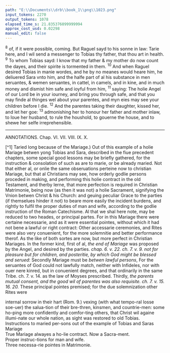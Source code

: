 ```yaml
---
path: "E:\\Documents\\drb\\book_1\\png\\1023.png"
input_tokens: 2270
output_tokens: 1078
elapsed_time_s: 21.835376099999994
approx_cost_usd: 0.02298
manual_edit: false
---
```

<sup>8</sup> of, if it were possible, coming. But Raguel sayd to his sonne in law: Tarie here, and I wil send a messenger to Tobias thy father, that thou art in health. <sup>9</sup> To whom Tobias sayd: I know that my father & my mother do now count the dayes, and their spirite is tormented in them. <sup>10</sup> And when Raguel desired Tobias in manie wordes, and he by no meanes would heare him, he deliuered Sara vnto him, and the halfe part of al his substance in men seruantes, & wemen seruantes, in cattel, in camels, and in kine, and in much money and dismist him safe and ioyful from him, <sup>11</sup> saying: The holie Angel of our Lord be in your iourney, and bring you through safe, and that you may finde al thinges wel about your parentes, and myn eies may see your children before I die. <sup>12</sup> And the parentes taking their daughter, kissed her, and let her goe: <sup>13</sup> admonishing her to honour her father and mother inlaw, to loue her husband, to rule the houshold, to gouerne the house, and to shewe her selfe irreprehensible.

<hr>

ANNOTATIONS.
Chap. VI. VII. VIII. IX. X.

[^1] Taried long because of the Mariage.) Out of this example of a holie Mariage betwen yong Tobias and Sara, described in the fiue precedent chapters, some special good lessons may be briefly gathered, for the instruction & consolation of such as are to marie, or be already maried. Not that either al, or onlie the same obseruations perteine now to christian Mariage, but that al Christians may see, how orderly godlie persons proceded in making, and performing this holie contract in the old Testament, and therby lerne, that more perfection is required in Christian Matrimonie, being now (as then it was not) a holie Sacrament, signifying the Vnion betwen Christ & his Church: and geuing peculiar Grace to the parties (if themselues hinder it not) to beare more easily the incident burdens, and rightly to fulfil the proper duties of man and wife, according to the godlie instruction of the Roman Catechisme. Al that we shal here note, may be reduced to two heades, or principal partes. For in this Mariage there were certaine necessarie, and as it were essential pointes, without which it had not bene a lawful or right contract: Other accessarie ceremonies, and Rites were also very conuenient, for the more solemnitie and better performance therof. As the like of both sortes are now, but more perfect in Christian Mariages. In the former kind, first of al, *the end of Mariage* was proposed by the Angel, and desired by the parties. *chap. 6. v. 22. ch. 7. v. 9. not for pleasure but for children, and posteritie, by which God might be blessed and serued*: Secondly Mariage must be *betwen lawful persons*, For the seruantes of God could not lawfully match, neither with Infideles, nor with ouer nere kinred, but in conuenient degrees, and that ordinarily in the same Tribe. ch. 7. v. 14. as the law of Moyses prescribed. Thirdly, *the parents mutual consent, and the good wil of parentes was also requisite. ch. 7. v. 15. 16. 20.* These principal pointes premised; for the due solemnization other Rites were

<aside>internal sorrow in their hart (Rom. 9.) vexing (with what tempo-ral losse soe-uer) the salua-tion of their bre-thren, kinsmen, and countrie-men: some ho-ping more confidently and comfor-ting others, that Christ wil againe illumi-nate our whole nation, as sight was restored to old Tobias.</aside>

<aside>Instructions to maried per-sons out of the example of Tobias and Saras Mariage</aside>

<aside>True Mariage alwayes a ho-lie contract. Now a Sacra-ment.</aside>

<aside>Proper instruc-tions for man and wife.</aside>

<aside>Three necessa-rie pointes in Matrimonie.</aside>